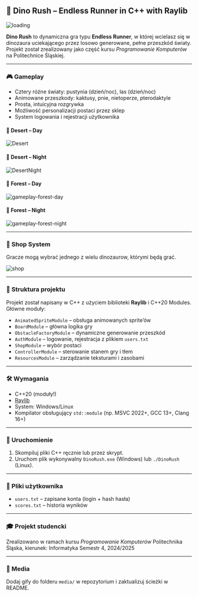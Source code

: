 ## 🧖 Dino Rush – Endless Runner in C++ with Raylib

![loading](media/loading.gif)

**Dino Rush** to dynamiczna gra typu **Endless Runner**, w której wcielasz się w dinozaura uciekającego przez losowo generowane, pełne przeszkód światy. Projekt został zrealizowany jako część kursu *Programowanie Komputerów* na Politechnice Śląskiej.

---

### 🎮 Gameplay

* Cztery różne światy: pustynia (dzień/noc), las (dzień/noc)
* Animowane przeszkody: kaktusy, pnie, nietoperze, pterodaktyle
* Prosta, intuicyjna rozgrywka
* Możliwość personalizacji postaci przez sklep
* System logowania i rejestracji użytkownika

#### 🌼 Desert – Day

![Desert](https://github.com/user-attachments/assets/96e953fd-faa8-45d6-b2c9-945894ffad9b)

#### 🌙 Desert – Night

![DesertNight](https://github.com/user-attachments/assets/e87d20f0-a3ab-4f31-aa54-0dcbc8ab6f97)

#### 🌲 Forest – Day

![gameplay-forest-day](media/gameplay-forest-day.gif)

#### 🌌 Forest – Night

![gameplay-forest-night](media/gameplay-forest-night.gif)

---

### 🛙 Shop System

Gracze mogą wybrać jednego z wielu dinozaurow, którymi będą grać.

![shop](media/shop.gif)

---

### 📂 Struktura projektu

Projekt został napisany w C++ z użyciem biblioteki **Raylib** i C++20 Modules. Główne moduły:

* `AnimatedSpriteModule` – obsługa animowanych sprite’ów
* `BoardModule` – główna logika gry
* `ObstacleFactoryModule` – dynamiczne generowanie przeszkód
* `AuthModule` – logowanie, rejestracja z plikiem `users.txt`
* `ShopModule` – wybór postaci
* `ControllerModule` – sterowanie stanem gry i tłem
* `ResourcesModule` – zarządzanie teksturami i zasobami

---

### 🛠️ Wymagania

* C++20 (moduły!)
* [Raylib](https://www.raylib.com/)
* System: Windows/Linux
* Kompilator obsługujący `std::module` (np. MSVC 2022+, GCC 13+, Clang 16+)

---

### 🧪 Uruchomienie

1. Skompiluj pliki C++ ręcznie lub przez skrypt.
2. Uruchom plik wykonywalny `DinoRush.exe` (Windows) lub `./DinoRush` (Linux).

---

### 📁 Pliki użytkownika

* `users.txt` – zapisane konta (login + hash hasła)
* `scores.txt` – historia wyników

---

### 🎓 Projekt studencki

Zrealizowano w ramach kursu *Programowanie Komputerów*
Politechnika Śląska, kierunek: Informatyka
Semestr 4, 2024/2025

---

### 📸 Media

Dodaj gify do folderu `media/` w repozytorium i zaktualizuj ścieżki w README.
